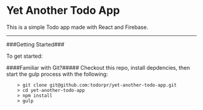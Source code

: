 Yet Another Todo App
====

This is a simple Todo app made with React and Firebase.

---

###Getting Started###

To get started:

####Familiar with Git?#####
Checkout this repo, install depdencies, then start the gulp process with the following:

```
	> git clone git@github.com:todorpr/yet-another-todo-app.git
	> cd yet-another-todo-app
	> npm install
	> gulp
```
